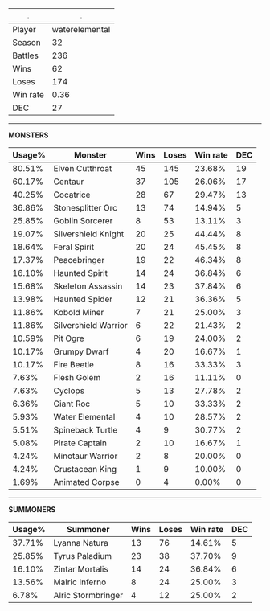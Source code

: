 .|.
|-|-
Player|waterelemental
Season|32
Battles|236
Wins|62
Loses|174
Win rate|0.36
DEC|27

---
**MONSTERS**

Usage%|Monster|Wins|Loses|Win rate|DEC|
-|-|-|-|-|-|
80.51%|Elven Cutthroat|45|145|23.68%|19|
60.17%|Centaur|37|105|26.06%|17|
40.25%|Cocatrice|28|67|29.47%|13|
36.86%|Stonesplitter Orc|13|74|14.94%|5|
25.85%|Goblin Sorcerer|8|53|13.11%|3|
19.07%|Silvershield Knight|20|25|44.44%|8|
18.64%|Feral Spirit|20|24|45.45%|8|
17.37%|Peacebringer|19|22|46.34%|8|
16.10%|Haunted Spirit|14|24|36.84%|6|
15.68%|Skeleton Assassin|14|23|37.84%|6|
13.98%|Haunted Spider|12|21|36.36%|5|
11.86%|Kobold Miner|7|21|25.00%|3|
11.86%|Silvershield Warrior|6|22|21.43%|2|
10.59%|Pit Ogre|6|19|24.00%|2|
10.17%|Grumpy Dwarf|4|20|16.67%|1|
10.17%|Fire Beetle|8|16|33.33%|3|
7.63%|Flesh Golem|2|16|11.11%|0|
7.63%|Cyclops|5|13|27.78%|2|
6.36%|Giant Roc|5|10|33.33%|2|
5.93%|Water Elemental|4|10|28.57%|2|
5.51%|Spineback Turtle|4|9|30.77%|2|
5.08%|Pirate Captain|2|10|16.67%|1|
4.24%|Minotaur Warrior|2|8|20.00%|0|
4.24%|Crustacean King|1|9|10.00%|0|
1.69%|Animated Corpse|0|4|0.00%|0|

---
**SUMMONERS**

Usage%|Summoner|Wins|Loses|Win rate|DEC|
-|-|-|-|-|-|
37.71%|Lyanna Natura|13|76|14.61%|5|
25.85%|Tyrus Paladium|23|38|37.70%|9|
16.10%|Zintar Mortalis|14|24|36.84%|6|
13.56%|Malric Inferno|8|24|25.00%|3|
6.78%|Alric Stormbringer|4|12|25.00%|2|
